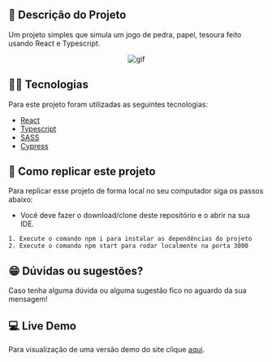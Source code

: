 ## :ledger: Descrição do Projeto

Um projeto simples que simula um jogo de pedra, papel, tesoura feito usando React e Typescript.

<p align="center">
<img alt="gif" src="https://media1.giphy.com/media/LjXssy6NPBPgti7glw/giphy.gif?cid=790b76119fa652ed8619e48593bbc4eef0c2f081a59c44bb&rid=giphy.gif&ct=g" />
</p>

## :man_technologist: Tecnologias

Para este projeto foram utilizadas as seguintes tecnologias:

* [React](https://pt-br.reactjs.org/)
* [Typescript](https://www.typescriptlang.org/)
* [SASS](https://sass-lang.com/)
* [Cypress](https://www.cypress.io/)

## :dvd: Como replicar este projeto

Para replicar esse projeto de forma local no seu computador siga os passos abaixo:

- Você deve fazer o download/clone deste repositório e o abrir na sua IDE.

```
1. Execute o comando npm i para instalar as dependências do projeto
2. Execute o comando npm start para rodar localmente na porta 3000
```

## :grin: Dúvidas ou sugestões?

Caso tenha alguma dúvida ou alguma sugestão fico no aguardo da sua mensagem!

## :computer: Live Demo

Para visualização de uma versão demo do site clique [aqui](https://rodhenr.github.io/JoKenPo/).



